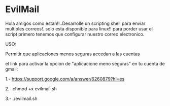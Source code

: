 # EvilMail
Hola amigos como estan!!..Desarrolle un scripting shell para enviar multiples correos!. solo esta disponible para linux!! 
para porder usar el script primero tenemos que configurar nuestro correo electronico.

USO:

Permitir que aplicaciones menos seguras accedan a las cuentas

el link para activar la opcion de "aplicacione meno seguras" en tu cuenta de gmail:

1.- https://support.google.com/a/answer/6260879?hl=es

2.- chmod +x evilmail.sh

3.- ./evilmail.sh




